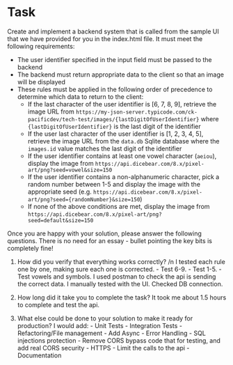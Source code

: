 # Task

Create and implement a backend system that is called from the sample UI that we have provided for you in the index.html file. It must meet the following requirements:

- The user identifier specified in the input field must be passed to the backend
- The backend must return appropriate data to the client so that an image will be displayed
- These rules must be applied in the following order of precedence to determine which data to return to the client:
    - If the last character of the user identifier is [6, 7, 8, 9], retrieve the image URL from `https://my-json-server.typicode.com/ck-pacificdev/tech-test/images/{lastDigitOfUserIdentifier}` where `{lastDigitOfUserIdentifier}` is the last digit of the identifier
    - If the user last character of the user identifier is [1, 2, 3, 4, 5], retrieve the image URL from the `data.db` Sqlite database where the `images.id` value matches the last digit of the identifier
    - If the user identifier contains at least one vowel character (`aeiou`), display the image from `https://api.dicebear.com/8.x/pixel-art/png?seed=vowel&size=150`
    - If the user identifier contains a non-alphanumeric character, pick a random number between 1-5 and display the image with the appropriate seed (e.g. `https://api.dicebear.com/8.x/pixel-art/png?seed={randomNumber}&size=150`)
    - If none of the above conditions are met, display the image from `https://api.dicebear.com/8.x/pixel-art/png?seed=default&size=150`

Once you are happy with your solution, please answer the following questions. There is no need for an essay - bullet pointing the key bits is completely fine!

1. How did you verify that everything works correctly?
   /n
    I tested each rule one by one, making sure each one is corrected. 
        - Test 6-9.
        - Test 1-5.
        - Test vowels and symbols.
    I used postman to check the api is sending the correct data.
    I manually tested with the UI.
    Checked DB connection.

3. How long did it take you to complete the task?
    It took me about 1.5 hours to complete and test the api.

4. What else could be done to your solution to make it ready for production?
    I would add:
        - Unit Tests
        - Integration Tests
        - Refactoring/File management
        - Add Async
        - Error Handling
        - SQL injections protection
        - Remove CORS bypass code that for testing, and add real CORS security
        - HTTPS
        - Limit the calls to the api
        - Documentation

